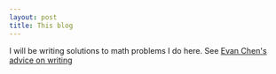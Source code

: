 ```yaml
---
layout: post
title: This blog
---
```


I will be writing solutions to math problems I do here. See [Evan Chen's advice on writing](https://usamo.wordpress.com/2015/03/14/writing/)
